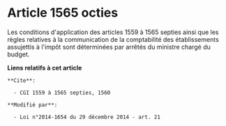 # Article 1565 octies

Les conditions d'application des articles 1559 à 1565 septies ainsi que les règles relatives à la communication de la
comptabilité des établissements assujettis à l'impôt sont déterminées par arrêtés du ministre chargé du budget.

**Liens relatifs à cet article**

	**Cite**:

	  - CGI 1559 à 1565 septies, 1560

	**Modifié par**:

	  - Loi n°2014-1654 du 29 décembre 2014 - art. 21
